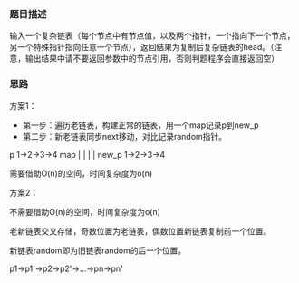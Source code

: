 ### 题目描述

输入一个复杂链表（每个节点中有节点值，以及两个指针，一个指向下一个节点，另一个特殊指针指向任意一个节点），返回结果为复制后复杂链表的head。（注意，输出结果中请不要返回参数中的节点引用，否则判题程序会直接返回空）

### 思路

方案1：

- 第一步：遍历老链表，构建正常的链表，用一个map记录p到new_p
- 第二步：新老链表同步next移动，对比记录random指针。

p        1->2->3->4
map      |  |  |  |
new_p    1->2->3->4

需要借助O(n)的空间，时间复杂度为o(n)

方案2：

不需要借助O(n)的空间，时间复杂度为o(n)

老新链表交叉存储，奇数位置为老链表，偶数位置新链表复制前一个位置。

新链表random即为旧链表random的后一个位置。

p1->p1'->p2->p2'->...->pn->pn'